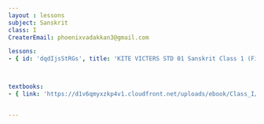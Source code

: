 ```yaml
--- 
layout : lessons 
subject: Sanskrit
class: I
CreaterEmail: phoenixvadakkan3@gmail.com

lessons: 
- { id: 'dqdIjsStRGs', title: 'KITE VICTERS STD 01 Sanskrit Class 1 (First Bell-ഫസ്റ്റ് ബെല്‍)' }



textbooks:
- { link: 'https://d1v6qmyxzkp4v1.cloudfront.net/uploads/ebook/Class_I/SanscritReader/SANSKRITREADER.pdf', title:Sanskrit ' Part -1' , medium: 'Malayalam', title: 'Arabic Part -2' , medium: 'Malayalam' } 


---
```

